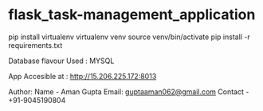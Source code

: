 # flask_task-management_application
pip install virtualenv
virtualenv venv
source venv/bin/activate
pip install -r requirements.txt

Database flavour Used : MYSQL

App Accesible at : http://15.206.225.172:8013

Author:
Name - Aman Gupta
Email: guptaaman062@gmail.com
Contact - +91-9045190804